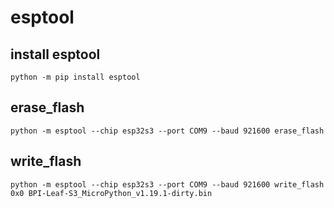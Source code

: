 # esptool

## install esptool

```
python -m pip install esptool
```

## erase_flash

```
python -m esptool --chip esp32s3 --port COM9 --baud 921600 erase_flash
```

## write_flash

```
python -m esptool --chip esp32s3 --port COM9 --baud 921600 write_flash 0x0 BPI-Leaf-S3_MicroPython_v1.19.1-dirty.bin
```
